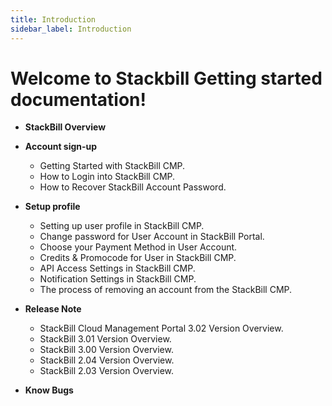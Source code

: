 ```yaml
---
title: Introduction
sidebar_label: Introduction
---
```


# Welcome to Stackbill Getting started documentation!

- **StackBill Overview**

- **Account sign-up**
   - Getting Started with StackBill CMP.
   - How to Login into StackBill CMP.
   - How to Recover StackBill Account Password.
- **Setup profile**
  - Setting up user profile in StackBill CMP.
  - Change password for User Account in StackBill Portal.
  - Choose your Payment Method in User Account.
  - Credits & Promocode for User in StackBill CMP.
  - API Access Settings in StackBill CMP.
  - Notification Settings in StackBill CMP.
  - The process of removing an account from the StackBill CMP.
- **Release Note**
    -  StackBill Cloud Management Portal 3.02 Version Overview.
    - StackBill 3.01 Version Overview.
    - StackBill 3.00 Version Overview.
    - StackBill 2.04 Version Overview.
    - StackBill 2.03 Version Overview.
- **Know Bugs**
